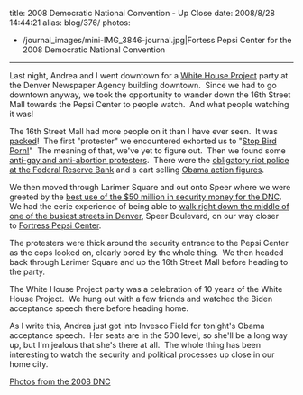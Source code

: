 title: 2008 Democratic National Convention - Up Close
date: 2008/8/28 14:44:21
alias: blog/376/
photos:
- /journal_images/mini-IMG_3846-journal.jpg|Fortess Pepsi Center for the 2008 Democratic National Convention
---
Last night, Andrea and I went downtown for a [White House Project](http://www.thewhitehouseproject.org/) party at the Denver Newspaper Agency building downtown.  Since we had to go downtown anyway, we took the opportunity to wander down the 16th Street Mall towards the Pepsi Center to people watch.  And what people watching it was!

The 16th Street Mall had more people on it than I have ever seen.  It was [packed](ViewPhoto.aspx?ID=5776&LINK_ID=DNC2008&PAGE=6)!  The first "protester" we encountered exhorted us to "[Stop Bird Porn!](ViewPhoto.aspx?ID=5777&LINK_ID=DNC2008&PAGE=6)"  The meaning of that, we've yet to figure out.  Then we found some [anti-gay and anti-abortion protesters](ViewPhoto.aspx?ID=5779&LINK_ID=DNC2008&PAGE=6).  There were the [obligatory riot police at the Federal Reserve Bank](ViewPhoto.aspx?ID=5781&LINK_ID=DNC2008&PAGE=5) and a cart selling [Obama action figures](ViewPhoto.aspx?ID=5782&LINK_ID=DNC2008&PAGE=5).

We then moved through Larimer Square and out onto Speer where we were greeted by the [best use of the $50 million in security money for the DNC](ViewPhoto.aspx?ID=5788&LINK_ID=DNC2008&PAGE=3).  We had the eerie experience of being able to [walk right down the middle of one of the busiest streets in Denver](ViewPhoto.aspx?ID=5789&LINK_ID=DNC2008&PAGE=3), Speer Boulevard, on our way closer to [Fortress Pepsi Center](ViewPhoto.aspx?ID=5791&LINK_ID=DNC2008&PAGE=3).

The protesters were thick around the security entrance to the Pepsi Center as the cops looked on, clearly bored by the whole thing.  We then headed back through Larimer Square and up the 16th Street Mall before heading to the party. 

The White House Project party was a celebration of 10 years of the White House Project.  We hung out with a few friends and watched the Biden acceptance speech there before heading home.

As I write this, Andrea just got into Invesco Field for tonight's Obama acceptance speech.  Her seats are in the 500 level, so she'll be a long way up, but I'm jealous that she's there at all.  The whole thing has been interesting to watch the security and political processes up close in our home city.

[Photos from the 2008 DNC](PhotoAlbum.aspx?ID=DNC2008)